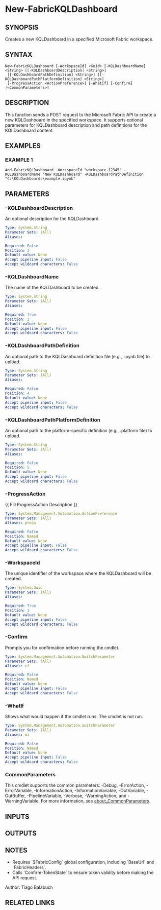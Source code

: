 ﻿---
external help file: FabricTools-help.xml
Module Name: FabricTools
online version: https://learn.microsoft.com/en-us/rest/api/fabric/eventhouse/items/list-eventhouses?tabs=HTTP
schema: 2.0.0
---

# New-FabricKQLDashboard

## SYNOPSIS
Creates a new KQLDashboard in a specified Microsoft Fabric workspace.

## SYNTAX

```
New-FabricKQLDashboard [-WorkspaceId] <Guid> [-KQLDashboardName] <String> [[-KQLDashboardDescription] <String>]
 [[-KQLDashboardPathDefinition] <String>] [[-KQLDashboardPathPlatformDefinition] <String>]
 [-ProgressAction <ActionPreference>] [-WhatIf] [-Confirm] [<CommonParameters>]
```

## DESCRIPTION
This function sends a POST request to the Microsoft Fabric API to create a new KQLDashboard
in the specified workspace.
It supports optional parameters for KQLDashboard description
and path definitions for the KQLDashboard content.

## EXAMPLES

### EXAMPLE 1
```
Add-FabricKQLDashboard -WorkspaceId "workspace-12345" -KQLDashboardName "New KQLDashboard" -KQLDashboardPathDefinition "C:\KQLDashboards\example.ipynb"
```

## PARAMETERS

### -KQLDashboardDescription
An optional description for the KQLDashboard.

```yaml
Type: System.String
Parameter Sets: (All)
Aliases:

Required: False
Position: 3
Default value: None
Accept pipeline input: False
Accept wildcard characters: False
```

### -KQLDashboardName
The name of the KQLDashboard to be created.

```yaml
Type: System.String
Parameter Sets: (All)
Aliases:

Required: True
Position: 2
Default value: None
Accept pipeline input: False
Accept wildcard characters: False
```

### -KQLDashboardPathDefinition
An optional path to the KQLDashboard definition file (e.g., .ipynb file) to upload.

```yaml
Type: System.String
Parameter Sets: (All)
Aliases:

Required: False
Position: 4
Default value: None
Accept pipeline input: False
Accept wildcard characters: False
```

### -KQLDashboardPathPlatformDefinition
An optional path to the platform-specific definition (e.g., .platform file) to upload.

```yaml
Type: System.String
Parameter Sets: (All)
Aliases:

Required: False
Position: 5
Default value: None
Accept pipeline input: False
Accept wildcard characters: False
```

### -ProgressAction
{{ Fill ProgressAction Description }}

```yaml
Type: System.Management.Automation.ActionPreference
Parameter Sets: (All)
Aliases: proga

Required: False
Position: Named
Default value: None
Accept pipeline input: False
Accept wildcard characters: False
```

### -WorkspaceId
The unique identifier of the workspace where the KQLDashboard will be created.

```yaml
Type: System.Guid
Parameter Sets: (All)
Aliases:

Required: True
Position: 1
Default value: None
Accept pipeline input: False
Accept wildcard characters: False
```

### -Confirm
Prompts you for confirmation before running the cmdlet.

```yaml
Type: System.Management.Automation.SwitchParameter
Parameter Sets: (All)
Aliases: cf

Required: False
Position: Named
Default value: None
Accept pipeline input: False
Accept wildcard characters: False
```

### -WhatIf
Shows what would happen if the cmdlet runs.
The cmdlet is not run.

```yaml
Type: System.Management.Automation.SwitchParameter
Parameter Sets: (All)
Aliases: wi

Required: False
Position: Named
Default value: None
Accept pipeline input: False
Accept wildcard characters: False
```

### CommonParameters
This cmdlet supports the common parameters: -Debug, -ErrorAction, -ErrorVariable, -InformationAction, -InformationVariable, -OutVariable, -OutBuffer, -PipelineVariable, -Verbose, -WarningAction, and -WarningVariable. For more information, see [about_CommonParameters](http://go.microsoft.com/fwlink/?LinkID=113216).

## INPUTS

## OUTPUTS

## NOTES
- Requires \`$FabricConfig\` global configuration, including \`BaseUrl\` and \`FabricHeaders\`.
- Calls \`Confirm-TokenState\` to ensure token validity before making the API request.

Author: Tiago Balabuch

## RELATED LINKS
